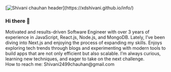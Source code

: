 [![Shivani chauhan header]([https://raw.githubusercontent.com/xdshivani/xdshivani/master/cover.png](https://images.app.goo.gl/qnTSToj1NwUEPSv98))](https://xdshivani.github.io/info/)
### Hi there 👋
<p align="center">

<p>
Motivated and results-driven Software Engineer with over 3 years of experience in JavaScript, React.js, Node.js, and MongoDB. Lately, I’ve been diving into Next.js and enjoying the process of expanding my skills. Enjoys exploring tech trends through blogs and experimenting with modern tools to build apps that are not only efficient but also scalable. I’m always curious, learning new techniques, and eager to take on the next challenge. <br>
How to reach me: Shivani2499chauhan@gmail.com
